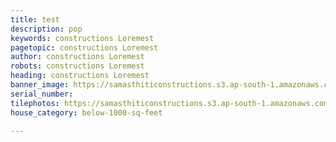 ```yaml
---
title: test
description: pop
keywords: constructions Loremest
pagetopic: constructions Loremest
author: constructions Loremest
robots: constructions Loremest
heading: constructions Loremest
banner_image: https://samasthiticonstructions.s3.ap-south-1.amazonaws.com/uploads/elevation-2.jpg
serial_number: 
tilephotos: https://samasthiticonstructions.s3.ap-south-1.amazonaws.com/uploads/pictorial-view-of-staircase.jpeg
house_category: below-1000-sq-feet

---
```

